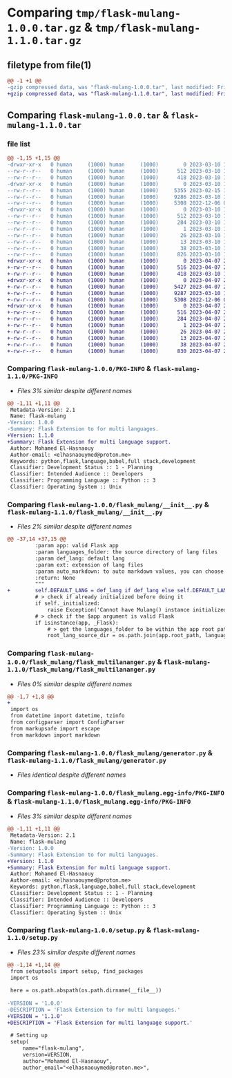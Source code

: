 # Comparing `tmp/flask-mulang-1.0.0.tar.gz` & `tmp/flask-mulang-1.1.0.tar.gz`

## filetype from file(1)

```diff
@@ -1 +1 @@
-gzip compressed data, was "flask-mulang-1.0.0.tar", last modified: Fri Mar 10 18:14:36 2023, max compression
+gzip compressed data, was "flask-mulang-1.1.0.tar", last modified: Fri Apr  7 23:08:41 2023, max compression
```

## Comparing `flask-mulang-1.0.0.tar` & `flask-mulang-1.1.0.tar`

### file list

```diff
@@ -1,15 +1,15 @@
-drwxr-xr-x   0 human     (1000) human     (1000)        0 2023-03-10 18:14:36.469187 flask-mulang-1.0.0/
--rw-r--r--   0 human     (1000) human     (1000)      512 2023-03-10 18:14:36.469187 flask-mulang-1.0.0/PKG-INFO
--rw-r--r--   0 human     (1000) human     (1000)      418 2023-03-10 18:09:29.000000 flask-mulang-1.0.0/README.md
-drwxr-xr-x   0 human     (1000) human     (1000)        0 2023-03-10 18:14:36.465854 flask-mulang-1.0.0/flask_mulang/
--rw-r--r--   0 human     (1000) human     (1000)     5355 2023-02-15 19:32:31.000000 flask-mulang-1.0.0/flask_mulang/__init__.py
--rw-r--r--   0 human     (1000) human     (1000)     9286 2023-03-10 17:51:07.000000 flask-mulang-1.0.0/flask_mulang/flask_multilananger.py
--rw-r--r--   0 human     (1000) human     (1000)     5308 2022-12-06 04:15:06.000000 flask-mulang-1.0.0/flask_mulang/generator.py
-drwxr-xr-x   0 human     (1000) human     (1000)        0 2023-03-10 18:14:36.469187 flask-mulang-1.0.0/flask_mulang.egg-info/
--rw-r--r--   0 human     (1000) human     (1000)      512 2023-03-10 18:14:36.000000 flask-mulang-1.0.0/flask_mulang.egg-info/PKG-INFO
--rw-r--r--   0 human     (1000) human     (1000)      284 2023-03-10 18:14:36.000000 flask-mulang-1.0.0/flask_mulang.egg-info/SOURCES.txt
--rw-r--r--   0 human     (1000) human     (1000)        1 2023-03-10 18:14:36.000000 flask-mulang-1.0.0/flask_mulang.egg-info/dependency_links.txt
--rw-r--r--   0 human     (1000) human     (1000)       26 2023-03-10 18:14:36.000000 flask-mulang-1.0.0/flask_mulang.egg-info/requires.txt
--rw-r--r--   0 human     (1000) human     (1000)       13 2023-03-10 18:14:36.000000 flask-mulang-1.0.0/flask_mulang.egg-info/top_level.txt
--rw-r--r--   0 human     (1000) human     (1000)       38 2023-03-10 18:14:36.469187 flask-mulang-1.0.0/setup.cfg
--rw-r--r--   0 human     (1000) human     (1000)      826 2023-03-10 18:14:19.000000 flask-mulang-1.0.0/setup.py
+drwxr-xr-x   0 human     (1000) human     (1000)        0 2023-04-07 23:08:41.804593 flask-mulang-1.1.0/
+-rw-r--r--   0 human     (1000) human     (1000)      516 2023-04-07 23:08:41.804593 flask-mulang-1.1.0/PKG-INFO
+-rw-r--r--   0 human     (1000) human     (1000)      418 2023-03-10 18:09:29.000000 flask-mulang-1.1.0/README.md
+drwxr-xr-x   0 human     (1000) human     (1000)        0 2023-04-07 23:08:41.804593 flask-mulang-1.1.0/flask_mulang/
+-rw-r--r--   0 human     (1000) human     (1000)     5427 2023-04-07 23:01:33.000000 flask-mulang-1.1.0/flask_mulang/__init__.py
+-rw-r--r--   0 human     (1000) human     (1000)     9287 2023-03-10 18:16:53.000000 flask-mulang-1.1.0/flask_mulang/flask_multilananger.py
+-rw-r--r--   0 human     (1000) human     (1000)     5308 2022-12-06 04:15:06.000000 flask-mulang-1.1.0/flask_mulang/generator.py
+drwxr-xr-x   0 human     (1000) human     (1000)        0 2023-04-07 23:08:41.804593 flask-mulang-1.1.0/flask_mulang.egg-info/
+-rw-r--r--   0 human     (1000) human     (1000)      516 2023-04-07 23:08:41.000000 flask-mulang-1.1.0/flask_mulang.egg-info/PKG-INFO
+-rw-r--r--   0 human     (1000) human     (1000)      284 2023-04-07 23:08:41.000000 flask-mulang-1.1.0/flask_mulang.egg-info/SOURCES.txt
+-rw-r--r--   0 human     (1000) human     (1000)        1 2023-04-07 23:08:41.000000 flask-mulang-1.1.0/flask_mulang.egg-info/dependency_links.txt
+-rw-r--r--   0 human     (1000) human     (1000)       26 2023-04-07 23:08:41.000000 flask-mulang-1.1.0/flask_mulang.egg-info/requires.txt
+-rw-r--r--   0 human     (1000) human     (1000)       13 2023-04-07 23:08:41.000000 flask-mulang-1.1.0/flask_mulang.egg-info/top_level.txt
+-rw-r--r--   0 human     (1000) human     (1000)       38 2023-04-07 23:08:41.804593 flask-mulang-1.1.0/setup.cfg
+-rw-r--r--   0 human     (1000) human     (1000)      830 2023-04-07 23:08:35.000000 flask-mulang-1.1.0/setup.py
```

### Comparing `flask-mulang-1.0.0/PKG-INFO` & `flask-mulang-1.1.0/PKG-INFO`

 * *Files 3% similar despite different names*

```diff
@@ -1,11 +1,11 @@
 Metadata-Version: 2.1
 Name: flask-mulang
-Version: 1.0.0
-Summary: Flask Extension to for multi languages.
+Version: 1.1.0
+Summary: Flask Extension for multi language support.
 Author: Mohamed El-Hasnaouy
 Author-email: <elhasnaouymed@proton.me>
 Keywords: python,flask,language,babel,full stack,development
 Classifier: Development Status :: 1 - Planning
 Classifier: Intended Audience :: Developers
 Classifier: Programming Language :: Python :: 3
 Classifier: Operating System :: Unix
```

### Comparing `flask-mulang-1.0.0/flask_mulang/__init__.py` & `flask-mulang-1.1.0/flask_mulang/__init__.py`

 * *Files 2% similar despite different names*

```diff
@@ -37,14 +37,15 @@
         :param app: valid Flask app
         :param languages_folder: the source directory of lang files
         :param def_lang: default lang
         :param ext: extension of lang files
         :param auto_markdown: to auto markdown values, you can choose for each value later
         :return: None
         """
+        self.DEFAULT_LANG = def_lang if def_lang else self.DEFAULT_LANG
         # > check if already initialized before doing it
         if self._initialized:
             raise Exception('Cannot have Mulang() instance initialized more than once.')
         # > check if the $app argument is valid Flask
         if isinstance(app, _Flask):
             # > get the languages_folder to be within the app root path
             root_lang_source_dir = os.path.join(app.root_path, languages_folder)
```

### Comparing `flask-mulang-1.0.0/flask_mulang/flask_multilananger.py` & `flask-mulang-1.1.0/flask_mulang/flask_multilananger.py`

 * *Files 0% similar despite different names*

```diff
@@ -1,7 +1,8 @@
+
 import os
 from datetime import datetime, tzinfo
 from configparser import ConfigParser
 from markupsafe import escape
 from markdown import markdown
```

### Comparing `flask-mulang-1.0.0/flask_mulang/generator.py` & `flask-mulang-1.1.0/flask_mulang/generator.py`

 * *Files identical despite different names*

### Comparing `flask-mulang-1.0.0/flask_mulang.egg-info/PKG-INFO` & `flask-mulang-1.1.0/flask_mulang.egg-info/PKG-INFO`

 * *Files 3% similar despite different names*

```diff
@@ -1,11 +1,11 @@
 Metadata-Version: 2.1
 Name: flask-mulang
-Version: 1.0.0
-Summary: Flask Extension to for multi languages.
+Version: 1.1.0
+Summary: Flask Extension for multi language support.
 Author: Mohamed El-Hasnaouy
 Author-email: <elhasnaouymed@proton.me>
 Keywords: python,flask,language,babel,full stack,development
 Classifier: Development Status :: 1 - Planning
 Classifier: Intended Audience :: Developers
 Classifier: Programming Language :: Python :: 3
 Classifier: Operating System :: Unix
```

### Comparing `flask-mulang-1.0.0/setup.py` & `flask-mulang-1.1.0/setup.py`

 * *Files 23% similar despite different names*

```diff
@@ -1,14 +1,14 @@
 from setuptools import setup, find_packages
 import os
 
 here = os.path.abspath(os.path.dirname(__file__))
 
-VERSION = '1.0.0'
-DESCRIPTION = 'Flask Extension to for multi languages.'
+VERSION = '1.1.0'
+DESCRIPTION = 'Flask Extension for multi language support.'
 
 # Setting up
 setup(
     name="flask-mulang",
     version=VERSION,
     author="Mohamed El-Hasnaouy",
     author_email="<elhasnaouymed@proton.me>",
```

